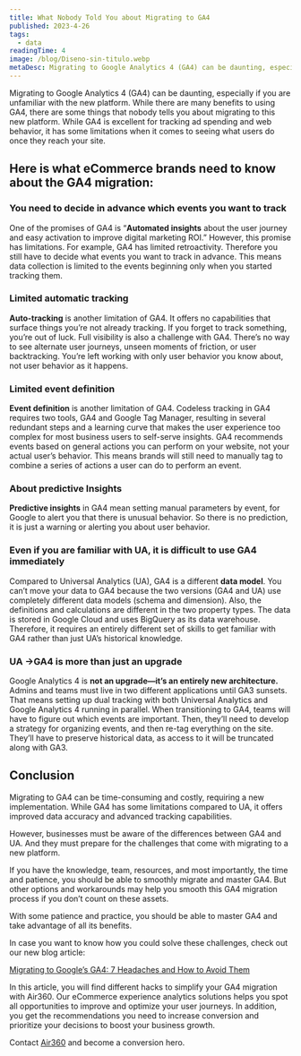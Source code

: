 ```yaml
---
title: What Nobody Told You about Migrating to GA4
published: 2023-4-26
tags: 
  - data
readingTime: 4
image: /blog/Diseno-sin-titulo.webp
metaDesc: Migrating to Google Analytics 4 (GA4) can be daunting, especially if you are unfamiliar with the new platform. While there are many benefits to using GA4, there are some things that nobody tells you about migrating to this new platform. While GA4 is excellent for tracking ad spending and web behavior, it has some limitations when it comes to seeing what users do once they reach your site.
---
```


Migrating to Google Analytics 4 (GA4) can be daunting, especially if you are unfamiliar with the new platform. While there are many benefits to using GA4, there are some things that nobody tells you about migrating to this new platform. While GA4 is excellent for tracking ad spending and web behavior, it has some limitations when it comes to seeing what users do once they reach your site.

## Here is what eCommerce brands need to know about the GA4 migration:

### You need to decide in advance which events you want to track

One of the promises of GA4 is “**Automated insights** about the user journey and easy activation to improve digital marketing ROI.” However, this promise has limitations. For example, GA4 has limited retroactivity. Therefore you still have to decide what events you want to track in advance. This means data collection is limited to the events beginning only when you started tracking them.

### Limited automatic tracking

**Auto-tracking** is another limitation of GA4. It offers no capabilities that surface things you’re not already tracking. If you forget to track something, you’re out of luck. Full visibility is also a challenge with GA4. There’s no way to see alternate user journeys, unseen moments of friction, or user backtracking. You’re left working with only user behavior you know about, not user behavior as it happens.

### Limited event definition

**Event definition** is another limitation of GA4. Codeless tracking in GA4 requires two tools, GA4 and Google Tag Manager, resulting in several redundant steps and a learning curve that makes the user experience too complex for most business users to self-serve insights. GA4 recommends events based on general actions you can perform on your website, not your actual user’s behavior. This means brands will still need to manually tag to combine a series of actions a user can do to perform an event.

### About predictive Insights

**Predictive insights** in GA4 mean setting manual parameters by event, for Google to alert you that there is unusual behavior. So there is no prediction, it is just a warning or alerting you about user behavior.

### Even if you are familiar with UA, it is difficult to use GA4 immediately

Compared to Universal Analytics (UA), GA4 is a different **data model**. You can’t move your data to GA4 because the two versions (GA4 and UA) use completely different data models (schema and dimension). Also, the definitions and calculations are different in the two property types. The data is stored in Google Cloud and uses BigQuery as its data warehouse. Therefore, it requires an entirely different set of skills to get familiar with GA4 rather than just UA’s historical knowledge.

### UA →GA4 is more than just an upgrade

Google Analytics 4 is **not an upgrade—it’s an entirely new architecture.** Admins and teams must live in two different applications until GA3 sunsets. That means setting up dual tracking with both Universal Analytics and Google Analytics 4 running in parallel. When transitioning to GA4, teams will have to figure out which events are important. Then, they’ll need to develop a strategy for organizing events, and then re-tag everything on the site. They’ll have to preserve historical data, as access to it will be truncated along with GA3.

## Conclusion
Migrating to GA4 can be time-consuming and costly, requiring a new implementation. While GA4 has some limitations compared to UA, it offers improved data accuracy and advanced tracking capabilities.

However, businesses must be aware of the differences between GA4 and UA. And they must prepare for the challenges that come with migrating to a new platform.

If you have the knowledge, team, resources, and most importantly, the time and patience, you should be able to smoothly migrate and master GA4. But other options and workarounds may help you smooth this GA4 migration process if you don’t count on these assets.

With some patience and practice, you should be able to master GA4 and take advantage of all its benefits.

In case you want to know how you could solve these challenges, check out our new blog article:

[Migrating to Google’s GA4: 7 Headaches and How to Avoid Them](/en/blog/migrating-to-googles-ga4-7-headaches-and-how-to-avoid-them/)

In this article, you will find different hacks to simplify your GA4 migration with Air360. Our eCommerce experience analytics solutions helps you spot all opportunities to improve and optimize your user journeys. In addition, you get the recommendations you need to increase conversion and prioritize your decisions to boost your business growth.

Contact [Air360](/en/request-demo) and become a conversion hero.
